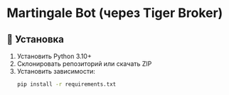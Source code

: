 # Martingale Bot (через Tiger Broker)

## 🚀 Установка
1. Установить Python 3.10+
2. Склонировать репозиторий или скачать ZIP
3. Установить зависимости:
   ```bash
   pip install -r requirements.txt
